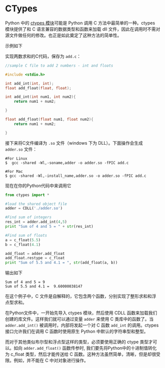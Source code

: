 # CTypes

Python 中的 [ctypes 模块](https://docs.python.org/2/library/ctypes.html)可能是 Python 调用 C 方法中最简单的一种。ctypes 模块提供了和 C 语言兼容的数据类型和函数来加载 dll 文件，因此在调用时不需对源文件做任何的修改。也正是如此奠定了这种方法的简单性。

示例如下

实现两数求和的C代码，保存为 ```add.c```：

```C
//sample C file to add 2 numbers - int and floats

#include <stdio.h>

int add_int(int, int);
float add_float(float, float);

int add_int(int num1, int num2){
    return num1 + num2;

}

float add_float(float num1, float num2){
    return num1 + num2;

}
```

接下来将C文件编译为 ```.so``` 文件（windows 下为 DLL）。下面操作会生成 ```adder.so``` 文件：

```Shell
#For Linux
$  gcc -shared -Wl,-soname,adder -o adder.so -fPIC add.c

#For Mac
$ gcc -shared -Wl,-install_name,adder.so -o adder.so -fPIC add.c

```

现在在你的Python代码中来调用它

```Python
from ctypes import *

#load the shared object file
adder = CDLL('./adder.so')

#Find sum of integers
res_int = adder.add_int(4,5)
print "Sum of 4 and 5 = " + str(res_int)

#Find sum of floats
a = c_float(5.5)
b = c_float(4.1)

add_float = adder.add_float
add_float.restype = c_float
print "Sum of 5.5 and 4.1 = ", str(add_float(a, b))

```

输出如下

```Shell
Sum of 4 and 5 = 9
Sum of 5.5 and 4.1 =  9.60000038147
```

在这个例子中，C 文件是自解释的，它包含两个函数，分别实现了整形求和和浮点型求和。

在Python文件中，一开始先导入 ctypes 模块，然后使用 CDLL 函数来加载我们创建的库文件。这样我们就可以通过变量 ```adder``` 来使用 C 类库中的函数了。当 ```adder.add_int()``` 被调用时，内部将发起一个对 C 函数 ```add_int``` 的调用。ctypes 接口允许我们在调用 C 函数时使用原生 Python 中默认的字符串型和整型。

而对于其他类似布尔型和浮点型这样的类型，必须要使用正确的 ctype 类型才可以。如向 ```adder.add_float()``` 函数传参时, 我们要先将Python中的十进制值转化为 c_float 类型，然后才能传送给 C 函数。这种方法虽然简单，清晰，但是却很受限。例如，并不能在 C 中对对象进行操作。
